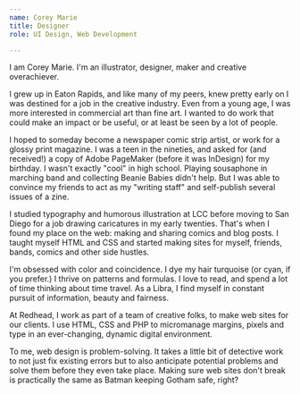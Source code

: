 ```yaml
---
name: Corey Marie
title: Designer
role: UI Design, Web Development

---
```


I am Corey Marie. I'm an illustrator, designer, maker and creative overachiever.

I grew up in Eaton Rapids, and like many of my peers, knew pretty early on I was
destined for a job in the creative industry. Even from a young age, I was more
interested in commercial art than fine art. I wanted to do work that could make
an impact or be useful, or at least be seen by a lot of people.

I hoped to someday become a newspaper comic strip artist, or work for a glossy
print magazine. I was a teen in the nineties, and asked for (and received!) a
copy of Adobe PageMaker (before it was InDesign) for my birthday. I wasn't
exactly "cool" in high school. Playing sousaphone in marching band and
collecting Beanie Babies didn't help. But I was able to convince my friends to
act as my "writing staff" and self-publish several issues of a zine.

I studied typography and humorous illustration at LCC before moving to San Diego
for a job drawing caricatures in my early twenties. That's when I found my place
on the web: making and sharing comics and blog posts.  I taught myself HTML
and CSS and started making sites for myself, friends, bands, comics and
other side hustles.

I'm obsessed with color and coincidence. I dye my hair turquoise (or cyan, if
you prefer.)  I thrive on patterns and formulas.  I love to read, and spend a
lot of time thinking about time travel. As a Libra, I find myself in constant
pursuit of information, beauty and fairness.

At Redhead, I work as part of a team of creative folks, to make web sites for
our clients. I use HTML, CSS and PHP to micromanage margins, pixels and type in
an ever-changing, dynamic digital environment.

To me, web design is problem-solving. It takes a little bit of detective work to
not just fix existing errors but to also anticipate potential problems and solve
them before they even take place. Making sure web sites don't break is
practically the same as Batman keeping Gotham safe, right?

